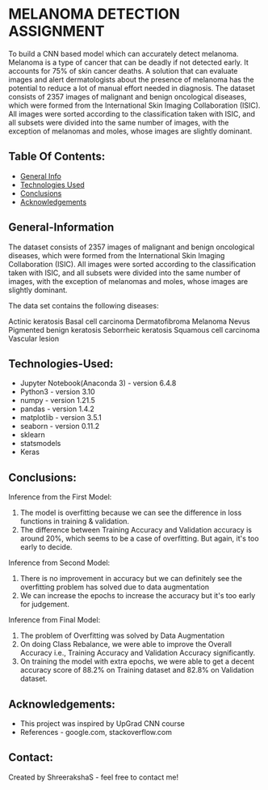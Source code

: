 # MELANOMA DETECTION ASSIGNMENT

To build a CNN based model which can accurately detect melanoma. Melanoma is a type of cancer that can be deadly if not detected early. It accounts for 75% of skin cancer deaths. A solution that can evaluate images and alert dermatologists about the presence of melanoma has the potential to reduce a lot of manual effort needed in diagnosis.
The dataset consists of 2357 images of malignant and benign oncological diseases, which were formed from the International Skin Imaging Collaboration (ISIC). All images were sorted according to the classification taken with ISIC, and all subsets were divided into the same number of images, with the exception of melanomas and moles, whose images are slightly dominant.



 ## Table Of Contents:

* [General Info](#general-information)
* [Technologies Used](#technologies-used)
* [Conclusions](#conclusions)
* [Acknowledgements](#acknowledgements)



## General-Information

The dataset consists of 2357 images of malignant and benign oncological diseases, which were formed from the International Skin Imaging Collaboration (ISIC). All images were sorted according to the classification taken with ISIC, and all subsets were divided into the same number of images, with the exception of melanomas and moles, whose images are slightly dominant.

The data set contains the following diseases:

Actinic keratosis
Basal cell carcinoma
Dermatofibroma
Melanoma
Nevus
Pigmented benign keratosis
Seborrheic keratosis
Squamous cell carcinoma
Vascular lesion



## Technologies-Used:

- Jupyter Notebook(Anaconda 3) - version 6.4.8
- Python3 - version 3.10
- numpy - version 1.21.5
- pandas - version 1.4.2
- matplotlib - version 3.5.1
- seaborn - version 0.11.2
- sklearn
- statsmodels
- Keras



## Conclusions:

Inference from the First Model:
1. The model is overfitting because we can see the difference in loss functions in training & validation.
2. The difference between Training Accuracy and Validation accuracy is around 20%, which seems to be a case of overfitting. But again, it's too early to decide.

Inference from Second Model:
1. There is no improvement in accuracy but we can definitely see the overfitting problem has solved due to data augmentation
2. We can increase the epochs to increase the accuracy but it's too early for judgement.

Inference from Final Model:

1. The problem of Overfitting was solved by Data Augmentation
2. On doing Class Rebalance, we were able to improve the Overall Accuracy i.e., Training Accuracy and Validation Accuracy significantly.
3. On training the model with extra epochs, we were able to get a decent accuracy score of 88.2% on Training dataset and 82.8% on Validation dataset.



## Acknowledgements:

- This project was inspired by UpGrad CNN course
- References - google.com, stackoverflow.com



## Contact:

Created by ShreerakshaS - feel free to contact me!